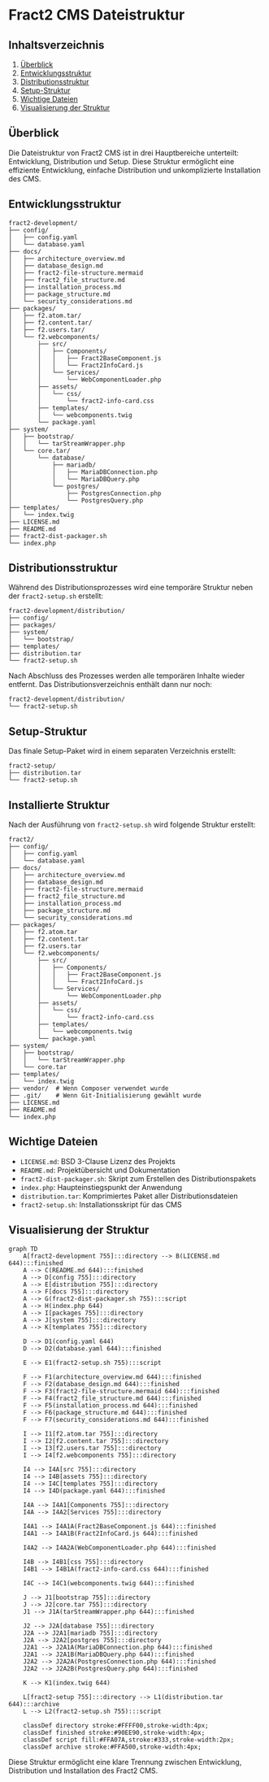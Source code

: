 # Fract2 CMS Dateistruktur

## Inhaltsverzeichnis
1. [Überblick](#überblick)
2. [Entwicklungsstruktur](#entwicklungsstruktur)
3. [Distributionsstruktur](#distributionsstruktur)
4. [Setup-Struktur](#setup-struktur)
5. [Wichtige Dateien](#wichtige-dateien)
6. [Visualisierung der Struktur](#visualisierung-der-struktur)

## Überblick

Die Dateistruktur von Fract2 CMS ist in drei Hauptbereiche unterteilt: Entwicklung, Distribution und Setup. Diese Struktur ermöglicht eine effiziente Entwicklung, einfache Distribution und unkomplizierte Installation des CMS.

## Entwicklungsstruktur

```
fract2-development/
├── config/
│   ├── config.yaml
│   └── database.yaml
├── docs/
│   ├── architecture_overview.md
│   ├── database_design.md
│   ├── fract2-file-structure.mermaid
│   ├── fract2_file_structure.md
│   ├── installation_process.md
│   ├── package_structure.md
│   └── security_considerations.md
├── packages/
│   ├── f2.atom.tar/
│   ├── f2.content.tar/
│   ├── f2.users.tar/
│   └── f2.webcomponents/
│       ├── src/
│       │   ├── Components/
│       │   │   ├── Fract2BaseComponent.js
│       │   │   └── Fract2InfoCard.js
│       │   └── Services/
│       │       └── WebComponentLoader.php
│       ├── assets/
│       │   └── css/
│       │       └── fract2-info-card.css
│       ├── templates/
│       │   └── webcomponents.twig
│       └── package.yaml
├── system/
│   ├── bootstrap/
│   │   └── tarStreamWrapper.php
│   └── core.tar/
│       └── database/
│           ├── mariadb/
│           │   ├── MariaDBConnection.php
│           │   └── MariaDBQuery.php
│           └── postgres/
│               ├── PostgresConnection.php
│               └── PostgresQuery.php
├── templates/
│   └── index.twig
├── LICENSE.md
├── README.md
├── fract2-dist-packager.sh
└── index.php
```

## Distributionsstruktur

Während des Distributionsprozesses wird eine temporäre Struktur neben der `fract2-setup.sh` erstellt:

```
fract2-development/distribution/
├── config/
├── packages/
├── system/
│   └── bootstrap/
├── templates/
├── distribution.tar
└── fract2-setup.sh
```

Nach Abschluss des Prozesses werden alle temporären Inhalte wieder entfernt. Das Distributionsverzeichnis enthält dann nur noch:

```
fract2-development/distribution/
└── fract2-setup.sh
```

## Setup-Struktur

Das finale Setup-Paket wird in einem separaten Verzeichnis erstellt:

```
fract2-setup/
├── distribution.tar
└── fract2-setup.sh
```

## Installierte Struktur

Nach der Ausführung von `fract2-setup.sh` wird folgende Struktur erstellt:

```
fract2/
├── config/
│   ├── config.yaml
│   └── database.yaml
├── docs/
│   ├── architecture_overview.md
│   ├── database_design.md
│   ├── fract2-file-structure.mermaid
│   ├── fract2_file_structure.md
│   ├── installation_process.md
│   ├── package_structure.md
│   └── security_considerations.md
├── packages/
│   ├── f2.atom.tar
│   ├── f2.content.tar
│   ├── f2.users.tar
│   └── f2.webcomponents/
│       ├── src/
│       │   ├── Components/
│       │   │   ├── Fract2BaseComponent.js
│       │   │   └── Fract2InfoCard.js
│       │   └── Services/
│       │       └── WebComponentLoader.php
│       ├── assets/
│       │   └── css/
│       │       └── fract2-info-card.css
│       ├── templates/
│       │   └── webcomponents.twig
│       └── package.yaml
├── system/
│   ├── bootstrap/
│   │   └── tarStreamWrapper.php
│   └── core.tar
├── templates/
│   └── index.twig
├── vendor/  # Wenn Composer verwendet wurde
├── .git/    # Wenn Git-Initialisierung gewählt wurde
├── LICENSE.md
├── README.md
└── index.php
```

## Wichtige Dateien

- `LICENSE.md`: BSD 3-Clause Lizenz des Projekts
- `README.md`: Projektübersicht und Dokumentation
- `fract2-dist-packager.sh`: Skript zum Erstellen des Distributionspakets
- `index.php`: Haupteinstiegspunkt der Anwendung
- `distribution.tar`: Komprimiertes Paket aller Distributionsdateien
- `fract2-setup.sh`: Installationsskript für das CMS

## Visualisierung der Struktur

```mermaid
graph TD
    A[fract2-development 755]:::directory --> B(LICENSE.md 644):::finished
    A --> C(README.md 644):::finished
    A --> D[config 755]:::directory
    A --> E[distribution 755]:::directory
    A --> F[docs 755]:::directory
    A --> G(fract2-dist-packager.sh 755):::script
    A --> H(index.php 644)
    A --> I[packages 755]:::directory
    A --> J[system 755]:::directory
    A --> K[templates 755]:::directory

    D --> D1(config.yaml 644)
    D --> D2(database.yaml 644):::finished

    E --> E1(fract2-setup.sh 755):::script

    F --> F1(architecture_overview.md 644):::finished
    F --> F2(database_design.md 644):::finished
    F --> F3(fract2-file-structure.mermaid 644):::finished
    F --> F4(fract2_file_structure.md 644):::finished
    F --> F5(installation_process.md 644):::finished
    F --> F6(package_structure.md 644):::finished
    F --> F7(security_considerations.md 644):::finished

    I --> I1[f2.atom.tar 755]:::directory
    I --> I2[f2.content.tar 755]:::directory
    I --> I3[f2.users.tar 755]:::directory
    I --> I4[f2.webcomponents 755]:::directory

    I4 --> I4A[src 755]:::directory
    I4 --> I4B[assets 755]:::directory
    I4 --> I4C[templates 755]:::directory
    I4 --> I4D(package.yaml 644):::finished

    I4A --> I4A1[Components 755]:::directory
    I4A --> I4A2[Services 755]:::directory

    I4A1 --> I4A1A(Fract2BaseComponent.js 644):::finished
    I4A1 --> I4A1B(Fract2InfoCard.js 644):::finished

    I4A2 --> I4A2A(WebComponentLoader.php 644):::finished

    I4B --> I4B1[css 755]:::directory
    I4B1 --> I4B1A(fract2-info-card.css 644):::finished

    I4C --> I4C1(webcomponents.twig 644):::finished

    J --> J1[bootstrap 755]:::directory
    J --> J2[core.tar 755]:::directory
    J1 --> J1A(tarStreamWrapper.php 644):::finished

    J2 --> J2A[database 755]:::directory
    J2A --> J2A1[mariadb 755]:::directory
    J2A --> J2A2[postgres 755]:::directory
    J2A1 --> J2A1A(MariaDBConnection.php 644):::finished
    J2A1 --> J2A1B(MariaDBQuery.php 644):::finished
    J2A2 --> J2A2A(PostgresConnection.php 644):::finished
    J2A2 --> J2A2B(PostgresQuery.php 644):::finished

    K --> K1(index.twig 644)

    L[fract2-setup 755]:::directory --> L1(distribution.tar 644):::archive
    L --> L2(fract2-setup.sh 755):::script

    classDef directory stroke:#FFFF00,stroke-width:4px;
    classDef finished stroke:#90EE90,stroke-width:4px;
    classDef script fill:#FFA07A,stroke:#333,stroke-width:2px;
    classDef archive stroke:#FFA500,stroke-width:4px;
```

Diese Struktur ermöglicht eine klare Trennung zwischen Entwicklung, Distribution und Installation des Fract2 CMS.